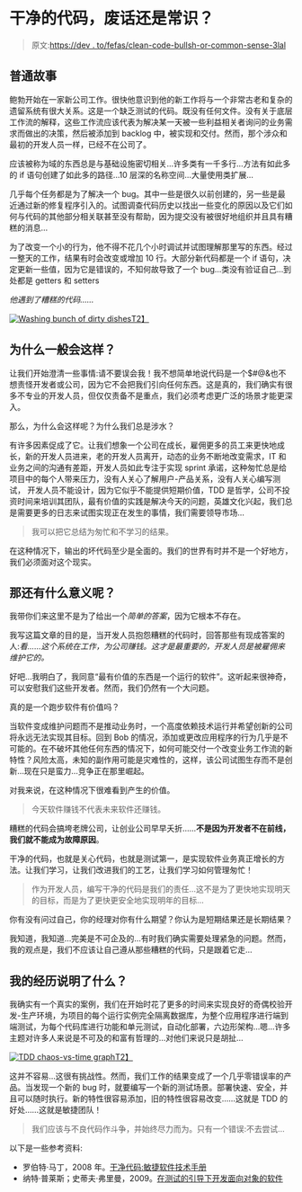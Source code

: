 # 干净的代码，废话还是常识？

> 原文:[https://dev . to/fefas/clean-code-bullsh-or-common-sense-3lal](https://dev.to/fefas/clean-code-bullshit-or-common-sense-3lal)

## 普通故事

鲍勃开始在一家新公司工作。很快他意识到他的新工作将与一个非常古老和复杂的遗留系统有很大关系。这是一个缺乏测试的代码。既没有任何文件。没有关于底层工作流的解释，这些工作流应该代表为解决某一天被一些利益相关者询问的业务需求而做出的决策，然后被添加到 backlog 中，被实现和交付。然而，那个涉众和最初的开发人员一样，已经不在公司了。

应该被称为域的东西总是与基础设施密切相关…许多类有一千多行…方法有如此多的 if 语句创建了如此多的路径…10 层深的名称空间…大量使用类扩展…

几乎每个任务都是为了解决一个 bug。其中一些是很久以前创建的，另一些是最近通过新的修复程序引入的。试图调查代码历史以找出一些变化的原因以及它们如何与代码的其他部分相关联甚至没有帮助，因为提交没有被很好地组织并且具有糟糕的消息…

为了改变一个小的行为，他不得不花几个小时调试并试图理解那里写的东西。经过一整天的工作，结果有时会改变或增加 10 行。大部分新代码都是一个 if 语句，决定更新一些值，因为它是错误的，不知何故导致了一个 bug…类没有验证自己…到处都是 getters 和 setters

*他遇到了糟糕的代码……*

[![Washing bunch of dirty dishes](../Images/43166d9349b093f52e27294acea1b2fb.png)T2】](https://res.cloudinary.com/practicaldev/image/fetch/s--U37JzymJ--/c_limit%2Cf_auto%2Cfl_progressive%2Cq_auto%2Cw_880/https://blog.fefas.net/assets/images/2018-04-08-clean-code-bullshit-or-common-sense-washing-bunch-of-dirty-dishes.jpg%3Fversion%3Dcc840fd)

## 为什么一般会这样？

让我们开始澄清一些事情:请不要误会我！我不想简单地说代码是一个$#@&也不想责怪开发者或公司，因为它不会把我们引向任何东西。这是真的，我们确实有很多不专业的开发人员，但仅仅责备不是重点，我们必须考虑更广泛的场景才能更深入。

那么，为什么会这样呢？为什么我们总是涉水？

有许多因素促成了它。让我们想象一个公司在成长，雇佣更多的员工来更快地成长，新的开发人员进来，老的开发人员离开，动态的业务不断地改变需求，IT 和业务之间的沟通有差距，开发人员如此专注于实现 sprint 承诺，这种匆忙总是给项目中的每个人带来压力，没有人关心了解用户-产品关系，没有人关心编写测试， 开发人员不能设计，因为它似乎不能提供短期价值，TDD 是哲学，公司不投资时间来培训其团队，最有价值的实践是解决今天的问题，英雄文化兴起，我们总是需要更多的日志来试图实现正在发生的事情，我们需要领导市场…

> 我可以把它总结为匆忙和不学习的结果。

在这种情况下，输出的坏代码至少是全面的。我们的世界有时并不是一个好地方，我们必须面对这个现实。

## 那还有什么意义呢？

我带你们来这里不是为了给出一个*简单的答案*，因为它根本不存在。

我写这篇文章的目的是，当开发人员抱怨糟糕的代码时，回答那些有现成答案的人:*看……这个系统在工作，为公司赚钱。这才是最重要的，开发人员是被雇佣来维护它的。*

好吧…我明白了，我同意“最有价值的东西是一个运行的软件”。这听起来很神奇，可以安慰我们这些开发者。然而，我们仍然有一个大问题。

真的是一个跑步软件有价值吗？

当软件变成维护问题而不是推动业务时，一个高度依赖技术运行并希望创新的公司将永远无法实现其目标。回到 Bob 的情况，添加或更改应用程序的行为几乎是不可能的。在不破坏其他任何东西的情况下，如何可能交付一个改变业务工作流的新特性？风险太高，未知的副作用可能是灾难性的，这样，该公司试图生存而不是创新…现在只是蛮力…竞争正在那里崛起。

对我来说，在这种情况下很难看到产生的价值。

> 今天软件赚钱不代表未来软件还赚钱。

糟糕的代码会搞垮老牌公司，让创业公司早早夭折……**不是因为开发者不在前线，我们就不能成为故障原因**。

干净的代码，也就是关心代码，也就是测试第一，是实现软件业务真正增长的方法。让我们学习，让我们改进我们的工艺，让我们学习如何管理匆忙！

> 作为开发人员，编写干净的代码是我们的责任…这不是为了更快地实现明天的目标，而是为了更快更安全地实现明年的目标…

你有没有问过自己，你的经理对你有什么期望？你认为是短期结果还是长期结果？

我知道，我知道…完美是不可企及的…有时我们确实需要处理紧急的问题。然而，我的观点是，我们不应该让自己遵从那些糟糕的代码，只是跟着它走…

## 我的经历说明了什么？

我确实有一个真实的案例，我们在开始时花了更多的时间来实现良好的奇偶校验开发-生产环境，为项目的每个运行实例完全隔离数据库，为整个应用程序进行端到端测试，为每个代码库进行功能和单元测试，自动化部署，六边形架构…嗯…许多主题对许多人来说是不可及的和富有哲理的…对他们来说只是胡扯…

[![TDD chaos-vs-time graph](../Images/569eb9030f01a12b74d6abc145312171.png)T2】](https://res.cloudinary.com/practicaldev/image/fetch/s--8yGmBjDz--/c_limit%2Cf_auto%2Cfl_progressive%2Cq_auto%2Cw_880/https://blog.fefas.net/assets/images/2018-04-08-clean-code-bullshit-or-common-sense-tdd-chaos-vs-time-graph.jpg%3Fversion%3Dcc840fd)

这并不容易…这很有挑战性。然而，我们工作的结果变成了一个几乎零错误率的产品。当发现一个新的 bug 时，就要编写一个新的测试场景。部署快速、安全，并且可以随时执行。新的特性很容易添加，旧的特性很容易改变……这就是 TDD 的好处……这就是敏捷团队！

> 我们应该与不良代码作斗争，并始终尽力而为。只有一个错误:不去尝试…

以下是一些参考资料:

*   罗伯特·马丁，2008 年。[干净代码:敏捷软件技术手册](https://www.amazon.com/Clean-Code-Handbook-Software-Craftsmanship/dp/0132350882)
*   纳特·普莱斯；史蒂夫·弗里曼，2009。[在测试的引导下开发面向对象的软件](https://www.amazon.com/Growing-Object-Oriented-Software-Guided-Tests/dp/0321503627)